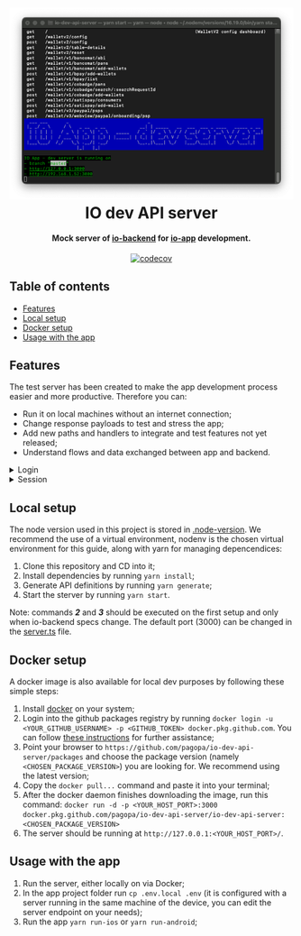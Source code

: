 <h1 align="center">
  <img src="assets/imgs/readme/main_screen.png" alt="io-dev-api-server"></a>
  <br>
  IO dev API server
  <br>
</h1>

<h4 align="center">Mock server of <a href="https://github.com/teamdigitale/io-backend">io-backend</a> for <a href=https://github.com/teamdigitale/io-app">io-app</a> development.</h4>

<p align="center">
  <a href="https://app.codecov.io/gh/pagopa/io-dev-api-server">
    <img src="https://codecov.io/gh/pagopa/io-dev-api-server/branch/master/graph/badge.svg"
         alt="codecov">
  </a>
</p>

## Table of contents
* [Features](#features)
* [Local setup](#local-setup)
* [Docker setup](#docker-setup)
* [Usage with the app](#usage-with-the-app)

## Features
The test server has been created to make the app development process easier and more productive. Therefore you can:
- Run it on local machines without an internet connection;
- Change response payloads to test and stress the app;
- Add new paths and handlers to integrate and test features not yet released;
- Understand flows and data exchanged between app and backend.

<details>
   <summary>Login</summary>
   The current login implementation by-passes SPID authentication: when the user asks for a login with a certain SPID Identity Provider, the server responses with a redirect containing the session token. The user will be immediately logged in.
   <br><br>
   <img src="assets/imgs/readme/login.gif" height="400" />
</details>

<details>
   <summary>Session</summary>
   When the client asks for a session, a valid session is always returned. Of course the developer could implement a logic to return an expired session response to test different scenarios.
</details>


## Local setup
The node version used in this project is stored in [.node-version](.node-version). 
We recommend the use of a virtual environment, nodenv is the chosen virtual environment for this guide, along with yarn for managing depencendices:
   1. Clone this repository and CD into it;
   2. Install dependencies by running `yarn install`;
   3. Generate API definitions by running `yarn generate`;
   4. Start the sterver by running `yarn start`.

Note: commands _**2**_ and _**3**_ should be executed on the first setup and only when io-backend specs change. The default port (3000) can be changed in the [server.ts](src/utils/server.ts) file.

## Docker setup
A docker image is also available for local dev purposes by following these simple steps:
   1. Install [docker](https://www.docker.com/get-started) on your system;
   2. Login into the github packages registry by running `docker login -u <YOUR_GITHUB_USERNAME> -p <GITHUB_TOKEN> docker.pkg.github.com`. You can follow [these instructions](https://help.github.com/en/packages/using-github-packages-with-your-projects-ecosystem/configuring-npm-for-use-with-github-packages) for further assistance;
   3. Point your browser to `https://github.com/pagopa/io-dev-api-server/packages` and choose the package version (namely `<CHOSEN_PACKAGE_VERSION>`) you are looking for. We recommend using the latest version;
   4. Copy the `docker pull...` command and paste it into your terminal;
   5. After the docker daemon finishes downloading the image, run this command: `docker run -d -p <YOUR_HOST_PORT>:3000 docker.pkg.github.com/pagopa/io-dev-api-server/io-dev-api-server:<CHOSEN_PACKAGE_VERSION>`
   6. The server should be running at `http://127.0.0.1:<YOUR_HOST_PORT>/`.

## Usage with the app
   1. Run the server, either locally on via Docker;
   2. In the app project folder run `cp .env.local .env` (it is configured with a server running in the same machine of the device, you can edit the server endpoint on your needs);
   3. Run the app `yarn run-ios` or `yarn run-android`;